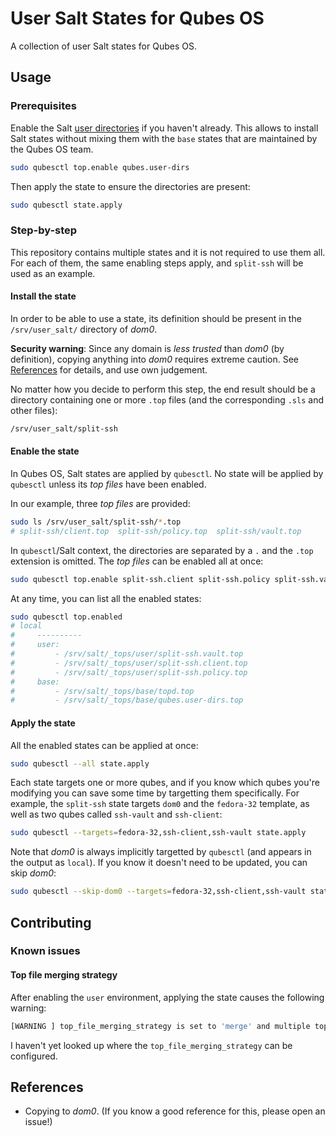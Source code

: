 User Salt States for Qubes OS
=============================

A collection of user Salt states for Qubes OS.

Usage
-----

### Prerequisites

Enable the Salt [user directories][qubes-user-dirs] if you haven't already. This allows to install Salt states without mixing them with the `base` states that are maintained by the Qubes OS team.

```sh
sudo qubesctl top.enable qubes.user-dirs
```

  [qubes-user-dirs]: https://github.com/QubesOS/qubes-mgmt-salt-base-config#qubesuser-dirs

Then apply the state to ensure the directories are present:

```sh
sudo qubesctl state.apply
```

### Step-by-step

This repository contains multiple states and it is not required to use them all. For each of them, the same enabling steps apply, and `split-ssh` will be used as an example.

#### Install the state

In order to be able to use a state, its definition should be present in the `/srv/user_salt/` directory of _dom0_.

**Security warning**: Since any domain is _less trusted_ than _dom0_ (by definition), copying anything into _dom0_ requires extreme caution. See [References](#references) for details, and use own judgement.

No matter how you decide to perform this step, the end result should be a directory containing one or more `.top` files (and the corresponding `.sls` and other files):

```sh
/srv/user_salt/split-ssh
```

#### Enable the state

In Qubes OS, Salt states are applied by `qubesctl`. No state will be applied by `qubesctl` unless its _top files_ have been enabled.

In our example, three _top files_ are provided:

```sh
sudo ls /srv/user_salt/split-ssh/*.top
# split-ssh/client.top  split-ssh/policy.top  split-ssh/vault.top
```

In `qubesctl`/Salt context, the directories are separated by a `.` and the `.top` extension is omitted.
The _top files_ can be enabled all at once:

```sh
sudo qubesctl top.enable split-ssh.client split-ssh.policy split-ssh.vault
```

At any time, you can list all the enabled states:

```sh
sudo qubesctl top.enabled
# local
#     ----------
#     user:
#         - /srv/salt/_tops/user/split-ssh.vault.top
#         - /srv/salt/_tops/user/split-ssh.client.top
#         - /srv/salt/_tops/user/split-ssh.policy.top
#     base:
#         - /srv/salt/_tops/base/topd.top
#         - /srv/salt/_tops/base/qubes.user-dirs.top
```

#### Apply the state

All the enabled states can be applied at once:

```sh
sudo qubesctl --all state.apply
```

Each state targets one or more qubes, and if you know which qubes you're modifying you can save some time by targetting them specifically.
For example, the `split-ssh` state targets `dom0` and the `fedora-32` template, as well as two qubes called `ssh-vault` and `ssh-client`:

```sh
sudo qubesctl --targets=fedora-32,ssh-client,ssh-vault state.apply
```

Note that _dom0_ is always implicitly targetted by `qubesctl` (and appears in the output as `local`). If you know it doesn't need to be updated, you can skip _dom0_:

```sh
sudo qubesctl --skip-dom0 --targets=fedora-32,ssh-client,ssh-vault state.apply # in this example, that would be enough if the qubes already exist
```

Contributing
------------

### Known issues

#### Top file merging strategy

After enabling the `user` environment, applying the state causes the following warning:

```sh
[WARNING ] top_file_merging_strategy is set to 'merge' and multiple top files were found. Merging order is not deterministic, it may be desirable to either set top_file_merging_strategy to 'same' or use the 'env_order' configuration parameter to specify the merging order.
```

I haven't yet looked up where the `top_file_merging_strategy` can be configured.

References
----------

- Copying to _dom0_. (If you know a good reference for this, please open an issue!)

